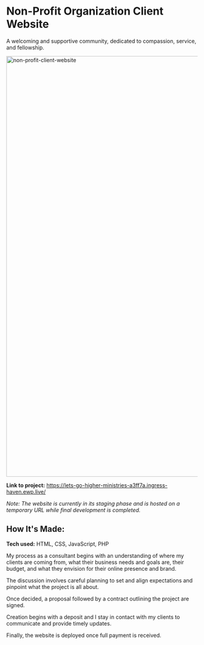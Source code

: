 # Non-Profit Organization Client Website
A welcoming and supportive community, dedicated to compassion, service, and fellowship.

<img width="1105" alt="non-profit-client-website" src="https://github.com/user-attachments/assets/f33e6e34-8c27-430a-b4a2-9e3b915650e7">

**Link to project:** https://lets-go-higher-ministries-a3ff7a.ingress-haven.ewp.live/

*Note: The website is currently in its staging phase and is hosted on a temporary URL while final development is completed.*

## How It's Made:

**Tech used:** HTML, CSS, JavaScript, PHP

My process as a consultant begins with an understanding of where my clients are coming from, what their business needs and goals are, their budget, and what they envision for their online presence and brand.

The discussion involves careful planning to set and align expectations and pinpoint what the project is all about.

Once decided, a proposal followed by a contract outlining the project are signed.

Creation begins with a deposit and I stay in contact with my clients to communicate and provide timely updates.

Finally, the website is deployed once full payment is received.
